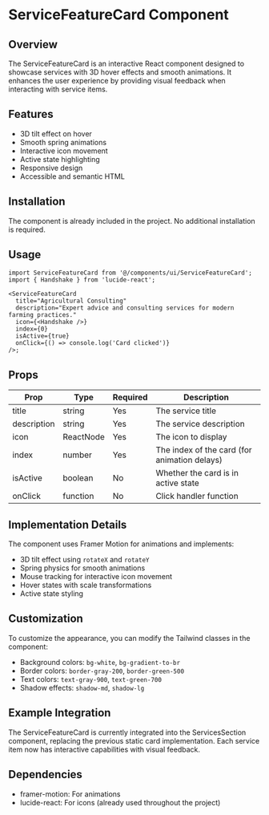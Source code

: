 # ServiceFeatureCard Component

## Overview

The ServiceFeatureCard is an interactive React component designed to showcase services with 3D hover effects and smooth animations. It enhances the user experience by providing visual feedback when interacting with service items.

## Features

- 3D tilt effect on hover
- Smooth spring animations
- Interactive icon movement
- Active state highlighting
- Responsive design
- Accessible and semantic HTML

## Installation

The component is already included in the project. No additional installation is required.

## Usage

```tsx
import ServiceFeatureCard from '@/components/ui/ServiceFeatureCard';
import { Handshake } from 'lucide-react';

<ServiceFeatureCard
  title="Agricultural Consulting"
  description="Expert advice and consulting services for modern farming practices."
  icon={<Handshake />}
  index={0}
  isActive={true}
  onClick={() => console.log('Card clicked')}
/>;
```

## Props

| Prop        | Type      | Required | Description                                  |
| ----------- | --------- | -------- | -------------------------------------------- |
| title       | string    | Yes      | The service title                            |
| description | string    | Yes      | The service description                      |
| icon        | ReactNode | Yes      | The icon to display                          |
| index       | number    | Yes      | The index of the card (for animation delays) |
| isActive    | boolean   | No       | Whether the card is in active state          |
| onClick     | function  | No       | Click handler function                       |

## Implementation Details

The component uses Framer Motion for animations and implements:

- 3D tilt effect using `rotateX` and `rotateY`
- Spring physics for smooth animations
- Mouse tracking for interactive icon movement
- Hover states with scale transformations
- Active state styling

## Customization

To customize the appearance, you can modify the Tailwind classes in the component:

- Background colors: `bg-white`, `bg-gradient-to-br`
- Border colors: `border-gray-200`, `border-green-500`
- Text colors: `text-gray-900`, `text-green-700`
- Shadow effects: `shadow-md`, `shadow-lg`

## Example Integration

The ServiceFeatureCard is currently integrated into the ServicesSection component, replacing the previous static card implementation. Each service item now has interactive capabilities with visual feedback.

## Dependencies

- framer-motion: For animations
- lucide-react: For icons (already used throughout the project)
